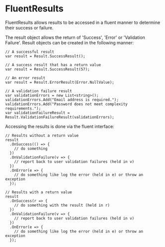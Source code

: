 # FluentResults
FluentResults allows results to be accessed in a fluent manner to determine their success or failure.

The result object allows the return of 'Success', 'Error' or 'Validation Failure'. Result objects can be created in the following manner:

```
// A successful result
var result = Result.SuccessResult();

// A success result that has a return value
var result = Result.SuccessResult(57);

// An error result
var result = Result.ErrorResult(Error.NullValue);

// A validation failure result
var validationErrors = new List<string>();
validationErrors.Add("Email address is required.");
validationErrors.Add("Password does not meet complexity requirements.");
var validationFailureResult = Result.ValidationFailureResult(validationErrors);
```
Accessing the results is done via the fluent interface:
```
// Results without a return value
result
  .OnSuccess(() => {
    // do something
  })
  .OnValidationFailure(v => {
    // report back to user validation failures (held in v)
  })
  .OnError(e => {
    // do something like log the error (held in e) or throw an exception
  });
  
// Results with a return value
result
  .OnSuccess(r => {
    // do something with the result (held in r)
  })
  .OnValidationFailure(v => {
    // report back to user validation failures (held in v)
  })
  .OnError(e => {
    // do something like log the error (held in e) or throw an exception
  });
```
